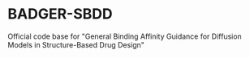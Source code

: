 # BADGER-SBDD
Official code base for "General Binding Affinity Guidance for Diffusion Models in Structure-Based Drug Design"
